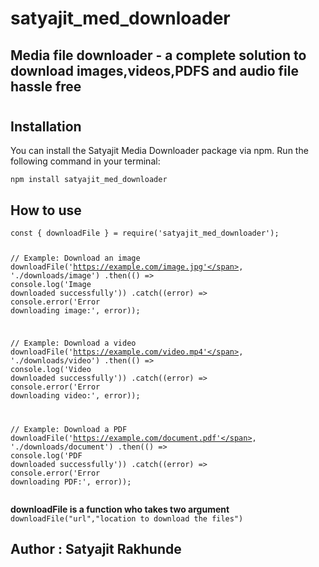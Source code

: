 <h1 class="code-line" data-line-start=0 data-line-end=1 ><a id="satyajit_med_downloader_0"></a>satyajit_med_downloader</h1>
<h2 class="code-line" data-line-start=1 data-line-end=2 ><a id="Media_file_downloader__a_complete_solution_to_download_imagesvideosPDFS_and_audio_file_hassle_free_1"></a>Media file downloader - a complete solution to download images,videos,PDFS and audio file hassle free</h2>
<h1 class="code-line" data-line-start=2 data-line-end=3 ><a id="_2"></a></h1>
<h2 class="code-line" data-line-start=4 data-line-end=5 ><a id="Installation_4"></a>Installation</h2>
<p class="has-line-data" data-line-start="6" data-line-end="7">You can install the Satyajit Media Downloader package via npm. Run the following command in your terminal:</p>
<pre><code class="has-line-data" data-line-start="9" data-line-end="11" class="language-bash">npm install satyajit_med_downloader
</code></pre>
<h2 class="code-line" data-line-start=11 data-line-end=12 ><a id="How_to_use_11"></a>How to use</h2>
<pre><code class="has-line-data" data-line-start="14" data-line-end="31" class="language-javascript"><span class="hljs-keyword">const</span> { downloadFile } = <span class="hljs-built_in">require</span>(<span class="hljs-string">'satyajit_med_downloader'</span>);

<span class="hljs-comment">// Example: Download an image</span>
downloadFile(<span class="hljs-string">'https://example.com/image.jpg'</span>, <span class="hljs-string">'./downloads/image'</span>)
  .then(() =&gt; <span class="hljs-built_in">console</span>.log(<span class="hljs-string">'Image downloaded successfully'</span>))
  .catch((error) =&gt; <span class="hljs-built_in">console</span>.error(<span class="hljs-string">'Error downloading image:'</span>, error));

<span class="hljs-comment">// Example: Download a video</span>
downloadFile(<span class="hljs-string">'https://example.com/video.mp4'</span>, <span class="hljs-string">'./downloads/video'</span>)
  .then(() =&gt; <span class="hljs-built_in">console</span>.log(<span class="hljs-string">'Video downloaded successfully'</span>))
  .catch((error) =&gt; <span class="hljs-built_in">console</span>.error(<span class="hljs-string">'Error downloading video:'</span>, error));

<span class="hljs-comment">// Example: Download a PDF</span>
downloadFile(<span class="hljs-string">'https://example.com/document.pdf'</span>, <span class="hljs-string">'./downloads/document'</span>)
  .then(() =&gt; <span class="hljs-built_in">console</span>.log(<span class="hljs-string">'PDF downloaded successfully'</span>))
  .catch((error) =&gt; <span class="hljs-built_in">console</span>.error(<span class="hljs-string">'Error downloading PDF:'</span>, error));
</code></pre>
<p class="has-line-data" data-line-start="31" data-line-end="33"><strong>downloadFile  is a function who takes two argument</strong><br>
<code>downloadFile(&quot;url&quot;,&quot;location to download the files&quot;)</code></p>
<h2 class="code-line" data-line-start=38 data-line-end=39 ><a id="Author__Satyajit_Rakhunde_38"></a>Author : Satyajit Rakhunde</h2>